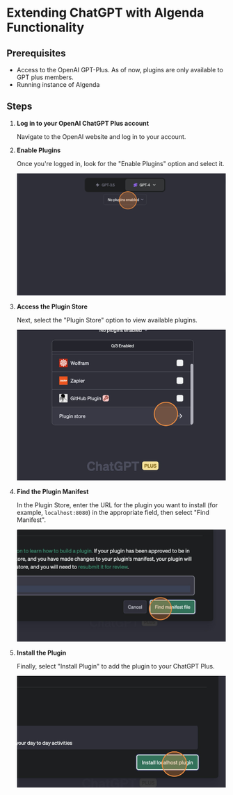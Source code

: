 # Extending ChatGPT with AIgenda Functionality

## Prerequisites

- Access to the OpenAI GPT-Plus. As of now, plugins are only available to GPT plus members.
- Running instance of AIgenda


## Steps

1. **Log in to your OpenAI ChatGPT Plus account**

   Navigate to the OpenAI website and log in to your account.

2. **Enable Plugins**

   Once you're logged in, look for the "Enable Plugins" option and select it.

   ![Enable Plugins](images/enable_plugins.png)

3. **Access the Plugin Store**

   Next, select the "Plugin Store" option to view available plugins.

   ![Plugin Store](images/plugins_store.png)

4. **Find the Plugin Manifest**

   In the Plugin Store, enter the URL for the plugin you want to install (for example, `localhost:8080`) in the appropriate field, then select "Find Manifest".

   ![Find Manifest](images/find_manifest.png)

5. **Install the Plugin**

   Finally, select "Install Plugin" to add the plugin to your ChatGPT Plus.

   ![Install Plugin](images/install_plugin.png)
